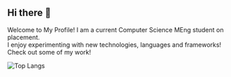 ## Hi there 👋
<div id="header" align="center">
  <div id="badges">
  <!---  <a href="[your-linkedin-URL](https://www.linkedin.com/in/nicholaslambert03/)">
      <img src="https://img.shields.io/badge/LinkedIn-blue?style=for-the-badge&logo=linkedin&logoColor=white" alt="LinkedIn Badge"/>
    </a>
   <img src="https://komarev.com/ghpvc/?ioNclash&style=flat-square&color=blue" alt=""/> -->
  </div>
</div>


 
Welcome to My Profile!
I am a current Computer Science MEng student on placement.  
I enjoy experimenting with new technologies, languages and frameworks!  
Check out some of my work!




![Top Langs](https://github-readme-stats.vercel.app/api/top-langs/?username=ioNclash&layout=compact&theme=vision-friendly-dark)
